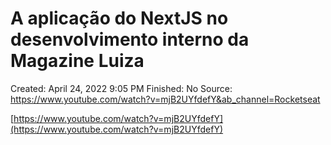 # A aplicação do NextJS no desenvolvimento interno da Magazine Luiza

Created: April 24, 2022 9:05 PM
Finished: No
Source: https://www.youtube.com/watch?v=mjB2UYfdefY&ab_channel=Rocketseat

[https://www.youtube.com/watch?v=mjB2UYfdefY](https://www.youtube.com/watch?v=mjB2UYfdefY)